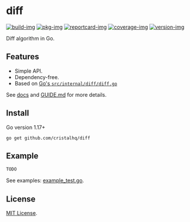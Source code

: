 # diff

[![build-img]][build-url]
[![pkg-img]][pkg-url]
[![reportcard-img]][reportcard-url]
[![coverage-img]][coverage-url]
[![version-img]][version-url]

Diff algorithm in Go.

## Features

* Simple API.
* Dependency-free.
* Based on [Go's `src/internal/diff/diff.go`](https://github.com/golang/go/blob/master/src/internal/diff/diff.go)

See [docs][pkg-url] and [GUIDE.md](GUIDE.md) for more details.

## Install

Go version 1.17+

```
go get github.com/cristalhq/diff
```

## Example

```go
TODO
```

See examples: [example_test.go](example_test.go).

## License

[MIT License](LICENSE).

[build-img]: https://github.com/cristalhq/diff/workflows/build/badge.svg
[build-url]: https://github.com/cristalhq/diff/actions
[pkg-img]: https://pkg.go.dev/badge/cristalhq/diff
[pkg-url]: https://pkg.go.dev/github.com/cristalhq/diff
[reportcard-img]: https://goreportcard.com/badge/cristalhq/diff
[reportcard-url]: https://goreportcard.com/report/cristalhq/diff
[coverage-img]: https://codecov.io/gh/cristalhq/diff/branch/main/graph/badge.svg
[coverage-url]: https://codecov.io/gh/cristalhq/diff
[version-img]: https://img.shields.io/github/v/release/cristalhq/diff
[version-url]: https://github.com/cristalhq/diff/releases
